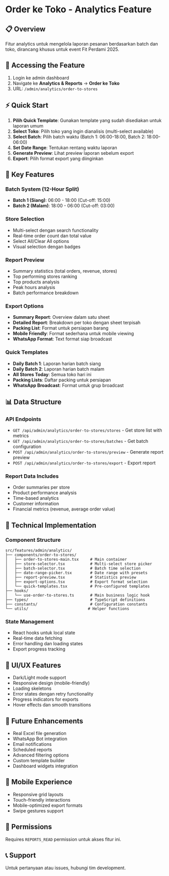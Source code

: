 # Order ke Toko - Analytics Feature

## 📋 Overview
Fitur analytics untuk mengelola laporan pesanan berdasarkan batch dan toko, dirancang khusus untuk event Fit Perdami 2025.

## 🚀 Accessing the Feature
1. Login ke admin dashboard
2. Navigate ke **Analytics & Reports** → **Order ke Toko**
3. URL: `/admin/analytics/order-to-stores`

## ⚡ Quick Start
1. **Pilih Quick Template**: Gunakan template yang sudah disediakan untuk laporan umum
2. **Select Toko**: Pilih toko yang ingin dianalisis (multi-select available)
3. **Select Batch**: Pilih batch waktu (Batch 1: 06:00-18:00, Batch 2: 18:00-06:00)
4. **Set Date Range**: Tentukan rentang waktu laporan
5. **Generate Preview**: Lihat preview laporan sebelum export
6. **Export**: Pilih format export yang diinginkan

## 🎯 Key Features

### Batch System (12-Hour Split)
- **Batch 1 (Siang)**: 06:00 - 18:00 (Cut-off: 15:00)
- **Batch 2 (Malam)**: 18:00 - 06:00 (Cut-off: 03:00)

### Store Selection
- Multi-select dengan search functionality
- Real-time order count dan total value
- Select All/Clear All options
- Visual selection dengan badges

### Report Preview
- Summary statistics (total orders, revenue, stores)
- Top performing stores ranking
- Top products analysis
- Peak hours analysis
- Batch performance breakdown

### Export Options
- **Summary Report**: Overview dalam satu sheet
- **Detailed Report**: Breakdown per toko dengan sheet terpisah
- **Packing List**: Format untuk persiapan barang
- **Mobile Friendly**: Format sederhana untuk mobile viewing
- **WhatsApp Format**: Text format siap broadcast

### Quick Templates
- **Daily Batch 1**: Laporan harian batch siang
- **Daily Batch 2**: Laporan harian batch malam
- **All Stores Today**: Semua toko hari ini
- **Packing Lists**: Daftar packing untuk persiapan
- **WhatsApp Broadcast**: Format untuk grup broadcast

## 📊 Data Structure

### API Endpoints
- `GET /api/admin/analytics/order-to-stores/stores` - Get store list with metrics
- `GET /api/admin/analytics/order-to-stores/batches` - Get batch configuration
- `POST /api/admin/analytics/order-to-stores/preview` - Generate report preview
- `POST /api/admin/analytics/order-to-stores/export` - Export report

### Report Data Includes
- Order summaries per store
- Product performance analysis
- Time-based analytics
- Customer information
- Financial metrics (revenue, average order value)

## 🔧 Technical Implementation

### Component Structure
```
src/features/admin/analytics/
├── components/order-to-stores/
│   ├── order-to-stores-main.tsx     # Main container
│   ├── store-selector.tsx           # Multi-select store picker
│   ├── batch-selector.tsx           # Batch time selection
│   ├── date-range-picker.tsx        # Date range with presets
│   ├── report-preview.tsx           # Statistics preview
│   ├── export-options.tsx           # Export format selection
│   └── quick-templates.tsx          # Pre-configured templates
├── hooks/
│   └── use-order-to-stores.ts       # Main business logic hook
├── types/                           # TypeScript definitions
├── constants/                       # Configuration constants
└── utils/                          # Helper functions
```

### State Management
- React hooks untuk local state
- Real-time data fetching
- Error handling dan loading states
- Export progress tracking

## 🎨 UI/UX Features
- Dark/Light mode support
- Responsive design (mobile-friendly)
- Loading skeletons
- Error states dengan retry functionality
- Progress indicators for exports
- Hover effects dan smooth transitions

## 🚀 Future Enhancements
- Real Excel file generation
- WhatsApp Bot integration
- Email notifications
- Scheduled reports
- Advanced filtering options
- Custom template builder
- Dashboard widgets integration

## 📱 Mobile Experience
- Responsive grid layouts
- Touch-friendly interactions
- Mobile-optimized export formats
- Swipe gestures support

## 🔐 Permissions
Requires `REPORTS_READ` permission untuk akses fitur ini.

## 📞 Support
Untuk pertanyaan atau issues, hubungi tim development.
